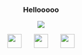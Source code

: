 <h3 align="center">
  Hellooooo 
</h3>

<!-- Typing SVG by DenverCoder1 - https://github.com/DenverCoder1/readme-typing-svg -->
<p align="center">
  <a href="https://github.com/DenverCoder1/readme-typing-svg"><img src="https://readme-typing-svg.demolab.com/?lines=I%20like%20Python 🐍,and I love my girlfriend;&center=true&width=440&height=45&color=CDCCFF&vCenter=true&size=22&pause=1000"></a>
</p>

<!-- Social icons section -->
<p align="center">
  <a href="https://discord.gg/nightcore" alt="roblox server :3"><img width="32px" src="https://simpleicons.org/icons/discord.svg"/></a>
    &#8287;&#8287;&#8287;&#8287;&#8287;
  <a href="https://t.me/lifesamystery" alt="roblox server :3"><img width="32px" src="https://simpleicons.org/icons/telegram.svg"/></a>
    &#8287;&#8287;&#8287;&#8287;&#8287;
  <a href="https://soundcloud.com/marc32145" alt="roblox server :3"><img width="32px" src="https://simpleicons.org/icons/soundcloud.svg"/></a>
</a>
</p>



<br/>
